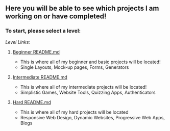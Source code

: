 ## Here you will be able to see which projects I am working on or have completed!

### To start, please select a level:

*Level Links:*

1. [Beginner README.md](Beginner/README.md "My Beginner README.md file")
    - This is where all of my beginner and basic projects will be located!
     - Single Layouts, Mock-up pages, Forms, Generators 

2. [Intermediate README.md](Intermediate/README.md "My Intermediate README.md file")
    - This is where all of my intermediate projects will be located!
     - Simplistic Games, Website Tools, Quizzing Apps, Authenticators 

3. [Hard README.md](Hard/README.md "My Hard README.md file")
    - This is where all of my hard projects will be located 
     - Responsive Web Design, Dynamic Websites, Progressive Web Apps, Blogs 
